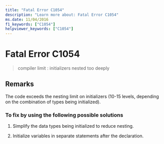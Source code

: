 ```yaml
---
title: "Fatal Error C1054"
description: "Learn more about: Fatal Error C1054"
ms.date: 11/04/2016
f1_keywords: ["C1054"]
helpviewer_keywords: ["C1054"]
---
```

# Fatal Error C1054

> compiler limit : initializers nested too deeply

## Remarks

The code exceeds the nesting limit on initializers (10-15 levels, depending on the combination of types being initialized).

### To fix by using the following possible solutions

1. Simplify the data types being initialized to reduce nesting.

1. Initialize variables in separate statements after the declaration.
